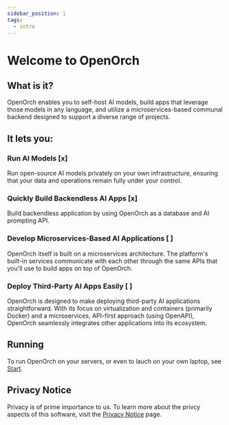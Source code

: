 ```yaml
---
sidebar_position: 1
tags:
  - intro
---
```


# Welcome to OpenOrch

## What is it?

OpenOrch enables you to self-host AI models, build apps that leverage those models in any language, and utilize a microservices-based communal backend designed to support a diverse range of projects.

## It lets you:

### Run AI Models [x]

Run open-source AI models privately on your own infrastructure, ensuring that your data and operations remain fully under your control.

### Quickly Build Backendless AI Apps [x]

Build backendless application by using OpenOrch as a database and AI prompting API.

### Develop Microservices-Based AI Applications [ ]

OpenOrch itself is built on a microservices architecture. The platform's built-in services communicate with each other through the same APIs that you'll use to build apps on top of OpenOrch.

### Deploy Third-Party AI Apps Easily [ ]

OpenOrch is designed to make deploying third-party AI applications straightforward. With its focus on virtualization and containers (primarily Docker) and a microservices, API-first approach (using OpenAPI), OpenOrch seamlessly integrates other applications into its ecosystem.

## Running

To run OpenOrch on your servers, or even to lauch on your own laptop, see [Start](./category/running/).

## Privacy Notice

Privacy is of prime importance to us. To learn more about the privcy aspects of this software, visit the [Privacy Notice](./privacy-notice) page.

